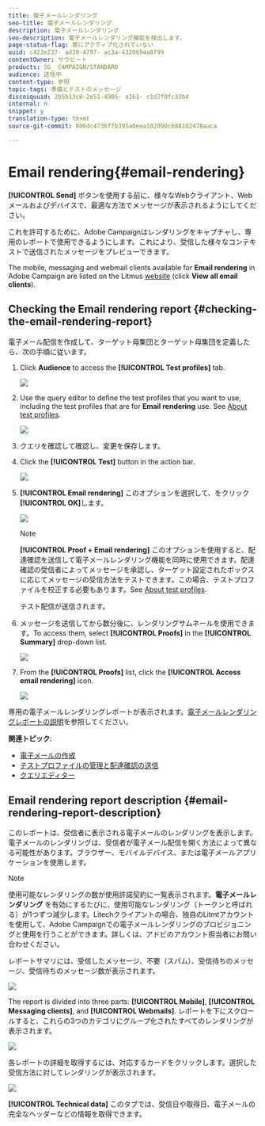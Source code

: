 ```yaml
---
title: 電子メールレンダリング
seo-title: 電子メールレンダリング
description: 電子メールレンダリング
seo-description: 電子メールレンダリング機能を検出します。
page-status-flag: 常にアクティブ化されていない
uuid: c423e237- ad39-4797- ac3a-4320894a8f99
contentOwner: サウビート
products: SG_ CAMPAIGN/STANDARD
audience: 送信中
content-type: 参照
topic-tags: 準備とテストのメッセージ
discoiquuid: 2b5b13c8-2e51-4985- a161- c1d7f0fc32b4
internal: n
snippet: y
translation-type: tm+mt
source-git-commit: 806dc4736ffb395a0eea102090c688102478aaca

---
```



# Email rendering{#email-rendering}

**[!UICONTROL Send]** ボタンを使用する前に、様々なWebクライアント、Webメールおよびデバイスで、最適な方法でメッセージが表示されるようにしてください。

これを許可するために、Adobe Campaignはレンダリングをキャプチャし、専用のレポートで使用できるようにします。これにより、受信した様々なコンテキストで送信されたメッセージをプレビューできます。

The mobile, messaging and webmail clients available for **Email rendering** in Adobe Campaign are listed on the Litmus [website](https://litmus.com/email-testing) (click **View all email clients**).

## Checking the Email rendering report {#checking-the-email-rendering-report}

電子メール配信を作成して、ターゲット母集団とターゲット母集団を定義したら、次の手順に従います。

1. Click **Audience** to access the **[!UICONTROL Test profiles]** tab.

   ![](assets/email_rendering_05.png)

1. Use the query editor to define the test profiles that you want to use, including the test profiles that are for **Email rendering** use. See [About test profiles](../../sending/using/managing-test-profiles-and-sending-proofs.md#about-test-profiles).

   ![](assets/email_rendering_06.png)

1. クエリを確認して確認し、変更を保存します。
1. Click the **[!UICONTROL Test]** button in the action bar.

   ![](assets/email_rendering_07.png)

1. **[!UICONTROL Email rendering]** このオプションを選択して、をクリック **[!UICONTROL OK]**&#x200B;します。

   ![](assets/email_rendering_08.png)

   >[!NOTE]
   >
   >**[!UICONTROL Proof + Email rendering]** このオプションを使用すると、配達確認を送信して電子メールレンダリング機能を同時に使用できます。配達確認の受信者によってメッセージを承認し、ターゲット設定されたボックスに応じてメッセージの受信方法をテストできます。この場合、テストプロファイルを校正する必要もあります。See [About test profiles](../../sending/using/managing-test-profiles-and-sending-proofs.md#about-test-profiles).

   テスト配信が送信されます。

1. メッセージを送信してから数分後に、レンダリングサムネールを使用できます。To access them, select **[!UICONTROL Proofs]** in the **[!UICONTROL Summary]** drop-down list.

   ![](assets/email_rendering_03.png)

1. From the **[!UICONTROL Proofs]** list, click the **[!UICONTROL Access email rendering]** icon.

   ![](assets/email_rendering_04.png)

専用の電子メールレンダリングレポートが表示されます。[電子メールレンダリングレポートの説明](../../sending/using/email-rendering.md#email-rendering-report-description)を参照してください。

**関連トピック**:

* [電子メールの作成](../../channels/using/creating-an-email.md)
* [テストプロファイルの管理と配達確認の送信](../../sending/using/managing-test-profiles-and-sending-proofs.md)
* [クエリエディター](../../automating/using/editing-queries.md#about-query-editor)

## Email rendering report description {#email-rendering-report-description}

このレポートは、受信者に表示される電子メールのレンダリングを表示します。電子メールのレンダリングは、受信者が電子メール配信を開く方法によって異なる可能性があります。ブラウザー、モバイルデバイス、または電子メールアプリケーションを使用します。

>[!NOTE]
>
>使用可能なレンダリングの数が使用許諾契約に一覧表示されます。**電子メールレンダリング** を有効にするたびに、使用可能なレンダリング（トークンと呼ばれる）が1つずつ減少します。Litechクライアントの場合、独自のLitmtアカウントを使用して、Adobe Campaignでの電子メールレンダリングのプロビジョニングと使用を行うことができます。詳しくは、アドビのアカウント担当者にお問い合わせください。

レポートサマリには、受信したメッセージ、不要（スパム）、受信待ちのメッセージ、受信待ちのメッセージ数が表示されます。

![](assets/inbox_rendering_report.png)

The report is divided into three parts: **[!UICONTROL Mobile]**, **[!UICONTROL Messaging clients]**, and **[!UICONTROL Webmails]**. レポートを下にスクロールすると、これらの3つのカテゴリにグループ化されたすべてのレンダリングが表示されます。

![](assets/inbox_rendering_report_3.png)

各レポートの詳細を取得するには、対応するカードをクリックします。選択した受信方法に対してレンダリングが表示されます。

![](assets/inbox_rendering_report_2.png)

**[!UICONTROL Technical data]** このタブでは、受信日や取得日、電子メールの完全なヘッダーなどの情報を取得できます。
